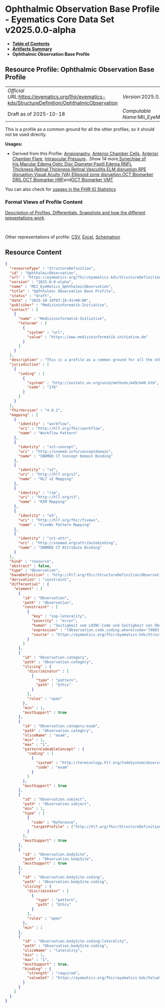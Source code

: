 # Ophthalmic Observation Base Profile - Eyematics Core Data Set v2025.0.0-alpha

* [**Table of Contents**](toc.md)
* [**Artifacts Summary**](artifacts.md)
* **Ophthalmic Observation Base Profile**

## Resource Profile: Ophthalmic Observation Base Profile 

| | |
| :--- | :--- |
| *Official URL*:https://eyematics.org/fhir/eyematics-kds/StructureDefinition/OphthalmicObservation | *Version*:2025.0.0-alpha |
| Draft as of 2025-10-18 | *Computable Name*:MII_EyeMatics_OphthalmicObservation |

 
This is a profile as a common ground for all the other profiles, so it should not be used directly. 

**Usages:**

* Derived from this Profile: [Angiography](StructureDefinition-Angiography.md), [Anterior Chamber Cells](StructureDefinition-AnteriorChamberCells.md), [Anterior Chamber Flare](StructureDefinition-AnteriorChamberFlare.md), [Intraocular Pressure](StructureDefinition-IOP.md)...Show 14 more,[Synechiae of Iris](StructureDefinition-IrisSynechiae.md),[Macular Edema](StructureDefinition-MacularEdema.md),[Optic Disc Diameter](StructureDefinition-OpticDiscDiameter.md),[Papill Edema](StructureDefinition-PapillEdema.md),[RNFL Thickness](StructureDefinition-RNFLThickness.md),[Retinal Thickness](StructureDefinition-RetinalThickness.md),[Retinal Vasculitis](StructureDefinition-RetinalVasculitis.md),[ELM disruption](StructureDefinition-observation-elm-disruption.md),[RPE disruption](StructureDefinition-observation-rpe-disruption.md),[Visual Acuity (VA)](StructureDefinition-observation-visual-acuity.md),[Ellipsoid zone disruption](StructureDefinition-observation-ze.md),[OCT Biomarker DRIL](StructureDefinition-oct-dril.md),[OCT Biomarker HRF](StructureDefinition-oct-hrf.md)and[OCT Biomarker VMT](StructureDefinition-oct-vmt.md)

You can also check for [usages in the FHIR IG Statistics](https://packages2.fhir.org/xig/eyematics-kerndatensatz|current/StructureDefinition/OphthalmicObservation)

### Formal Views of Profile Content

 [Description of Profiles, Differentials, Snapshots and how the different presentations work](http://build.fhir.org/ig/FHIR/ig-guidance/readingIgs.html#structure-definitions). 

 

Other representations of profile: [CSV](StructureDefinition-OphthalmicObservation.csv), [Excel](StructureDefinition-OphthalmicObservation.xlsx), [Schematron](StructureDefinition-OphthalmicObservation.sch) 



## Resource Content

```json
{
  "resourceType" : "StructureDefinition",
  "id" : "OphthalmicObservation",
  "url" : "https://eyematics.org/fhir/eyematics-kds/StructureDefinition/OphthalmicObservation",
  "version" : "2025.0.0-alpha",
  "name" : "MII_EyeMatics_OphthalmicObservation",
  "title" : "Ophthalmic Observation Base Profile",
  "status" : "draft",
  "date" : "2025-10-18T07:16:41+00:00",
  "publisher" : "Medizininformatik-Initiative",
  "contact" : [
    {
      "name" : "Medizininformatik-Initiative",
      "telecom" : [
        {
          "system" : "url",
          "value" : "https://www.medizininformatik-initiative.de"
        }
      ]
    }
  ],
  "description" : "This is a profile as a common ground for all the other profiles, so it should not be used directly.",
  "jurisdiction" : [
    {
      "coding" : [
        {
          "system" : "http://unstats.un.org/unsd/methods/m49/m49.htm",
          "code" : "276"
        }
      ]
    }
  ],
  "fhirVersion" : "4.0.1",
  "mapping" : [
    {
      "identity" : "workflow",
      "uri" : "http://hl7.org/fhir/workflow",
      "name" : "Workflow Pattern"
    },
    {
      "identity" : "sct-concept",
      "uri" : "http://snomed.info/conceptdomain",
      "name" : "SNOMED CT Concept Domain Binding"
    },
    {
      "identity" : "v2",
      "uri" : "http://hl7.org/v2",
      "name" : "HL7 v2 Mapping"
    },
    {
      "identity" : "rim",
      "uri" : "http://hl7.org/v3",
      "name" : "RIM Mapping"
    },
    {
      "identity" : "w5",
      "uri" : "http://hl7.org/fhir/fivews",
      "name" : "FiveWs Pattern Mapping"
    },
    {
      "identity" : "sct-attr",
      "uri" : "http://snomed.org/attributebinding",
      "name" : "SNOMED CT Attribute Binding"
    }
  ],
  "kind" : "resource",
  "abstract" : false,
  "type" : "Observation",
  "baseDefinition" : "http://hl7.org/fhir/StructureDefinition/Observation",
  "derivation" : "constraint",
  "differential" : {
    "element" : [
      {
        "id" : "Observation",
        "path" : "Observation",
        "constraint" : [
          {
            "key" : "iop-laterality",
            "severity" : "error",
            "human" : "Seitigkeit vom LOINC-Code und Seitigkeit von Observation.bodySite müssen übereinstimmen.",
            "expression" : "(Observation.code.coding.where(code='79893-4').exists() implies bodySite.coding.code = '1290041000') and (Observation.code.coding.where(code='79892-6').exists() implies bodySite.coding.code = '79892-6')",
            "source" : "https://eyematics.org/fhir/eyematics-kds/StructureDefinition/OphthalmicObservation"
          }
        ]
      },
      {
        "id" : "Observation.category",
        "path" : "Observation.category",
        "slicing" : {
          "discriminator" : [
            {
              "type" : "pattern",
              "path" : "$this"
            }
          ],
          "rules" : "open"
        },
        "min" : 1,
        "mustSupport" : true
      },
      {
        "id" : "Observation.category:exam",
        "path" : "Observation.category",
        "sliceName" : "exam",
        "min" : 1,
        "max" : "1",
        "patternCodeableConcept" : {
          "coding" : [
            {
              "system" : "http://terminology.hl7.org/CodeSystem/observation-category",
              "code" : "exam"
            }
          ]
        },
        "mustSupport" : true
      },
      {
        "id" : "Observation.subject",
        "path" : "Observation.subject",
        "min" : 1,
        "type" : [
          {
            "code" : "Reference",
            "targetProfile" : ["http://hl7.org/fhir/StructureDefinition/Patient"]
          }
        ],
        "mustSupport" : true
      },
      {
        "id" : "Observation.bodySite",
        "path" : "Observation.bodySite",
        "mustSupport" : true
      },
      {
        "id" : "Observation.bodySite.coding",
        "path" : "Observation.bodySite.coding",
        "slicing" : {
          "discriminator" : [
            {
              "type" : "pattern",
              "path" : "$this"
            }
          ],
          "rules" : "open"
        },
        "min" : 1
      },
      {
        "id" : "Observation.bodySite.coding:laterality",
        "path" : "Observation.bodySite.coding",
        "sliceName" : "laterality",
        "min" : 1,
        "max" : "1",
        "mustSupport" : true,
        "binding" : {
          "strength" : "required",
          "valueSet" : "https://eyematics.org/fhir/eyematics-kds/ValueSet/eye-laterality"
        }
      }
    ]
  }
}

```
